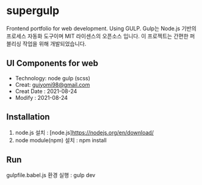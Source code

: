 # supergulp
Frontend portfolio for web development. Using GULP. 
Gulp는 Node.js 기반의 프로세스 자동화 도구이며 MIT 라이센스의 오픈소스 입니다. 
이 프로젝트는 간편한 퍼블리싱 작업을 위해 개발되었습니다.

## UI Components for web
- Technology: node gulp (scss)
- Creat: guiyomi98@gmail.com
- Creat Date : 2021-08-24
- Modify : 2021-08-24

## Installation
1. node.js 설치                                 : [node.js]https://nodejs.org/en/download/
2. node module(npm) 설치                        : npm install

## Run
gulpfile.babel.js 환경 실행                      : gulp dev
